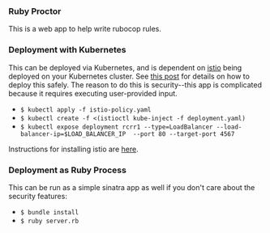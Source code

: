 ### Ruby Proctor

This is a web app to help write rubocop rules.

### Deployment with Kubernetes

This can be deployed via Kubernetes, and is dependent on [istio](istio.io) being deployed on your Kubernetes cluster.  See [this post](https://medium.com/@squidarth/running-user-provided-code-6c87b94720a3) for details on how to deploy this safely. The reason to do this is security--this app is complicated because it requires executing user-provided input.

* `$ kubectl apply -f istio-policy.yaml`
* `$ kubectl create -f <(istioctl kube-inject -f deployment.yaml)`
* `$ kubectl expose deployment rcrr1 --type=LoadBalancer --load-balancer-ip=$LOAD_BALANCER_IP  --port 80 --target-port 4567`

Instructions for installing istio are [here](https://istio.io/docs/setup/kubernetes/quick-start.html).

### Deployment as Ruby Process

This can be run as a simple sinatra app as well if you don't care about the security features:

* `$ bundle install`
* `$ ruby server.rb`
